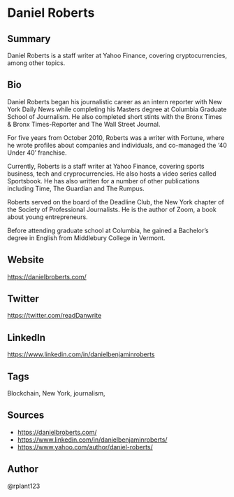 # Daniel Roberts

## Summary
Daniel Roberts is a staff writer at Yahoo Finance, covering cryptocurrencies, among other topics. 

## Bio
Daniel Roberts began his journalistic career as an intern reporter with New York Daily News while completing his Masters degree at Columbia Graduate School of Journalism. He also completed short stints with the Bronx Times & Bronx Times-Reporter and The Wall Street Journal. 

For five years from October 2010, Roberts was a writer with Fortune, where he wrote profiles about companies and individuals, and co-managed the ‘40 Under 40’ franchise. 

Currently, Roberts is a staff writer at Yahoo Finance, covering sports business, tech and cryprocurrencies. He also hosts a video series called Sportsbook. He has also written for a number of other publications including Time, The Guardian and The Rumpus.

Roberts served on the board of the Deadline Club, the New York chapter of the Society of Professional Journalists. He is the author of Zoom, a book about young entrepreneurs. 

Before attending graduate school at Columbia, he gained a Bachelor’s degree in English from Middlebury College in Vermont.

## Website
https://danielbroberts.com/

## Twitter
https://twitter.com/readDanwrite

## LinkedIn
https://www.linkedin.com/in/danielbenjaminroberts

## Tags
Blockchain, New York, journalism, 

## Sources
- https://danielbroberts.com/
- https://www.linkedin.com/in/danielbenjaminroberts/
- https://www.yahoo.com/author/daniel-roberts/

## Author
@rplant123

